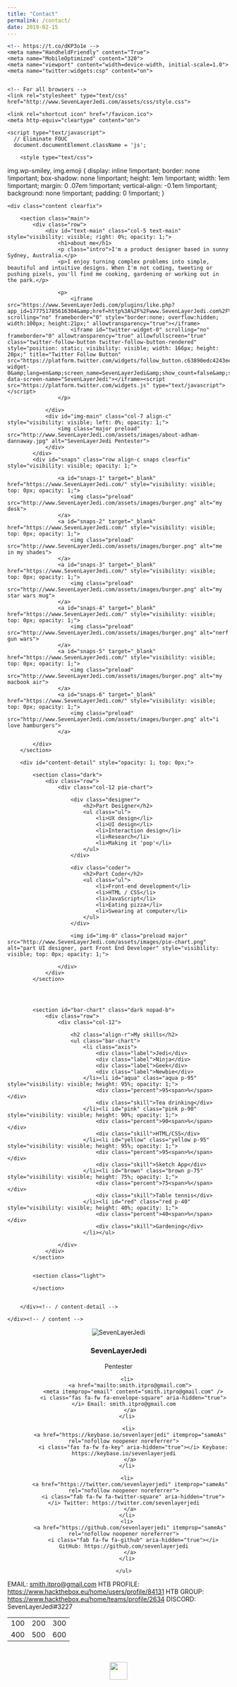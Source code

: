 ```yaml
---
title: "Contact"
permalink: /contact/
date: 2019-02-15
---
```


<html class="js" lang="en">
<head>
	<meta charset="utf-8">
	<title>About SevenLayerJedi | Pentester</title>
	<meta property="og:title" content="Pentester">
	<meta property="og:type" content="website">
	<meta property="og:url" content="https://sevenlayerjedi.com">
	<meta property="og:image" content="http://www.SevenLayerJedi.com/wp-content/themes/dannaway/images/portfolio/campaign-monitor-4/main.jpg">
	<meta property="og:image:width" content="590">
	<meta property="og:image:height" content="440">

	<!-- https://t.co/dKP3o1e -->
	<meta name="HandheldFriendly" content="True">
	<meta name="MobileOptimized" content="320">
	<meta name="viewport" content="width=device-width, initial-scale=1.0">
	<meta name="twitter:widgets:csp" content="on">


	<!-- For all browsers -->
	<link rel="stylesheet" type="text/css" href="http://www.SevenLayerJedi.com/assets/css/style.css">

  <script src="http://www.SevenLayerJedi.com/assets/js/modernizr-2.5.3-min.js"></script>
	<link rel="shortcut icon" href="/favicon.ico">
	<meta http-equiv="cleartype" content="on">

	<script type="text/javascript">
      // Eliminate FOUC
      document.documentElement.className = 'js';
  </script>

     
<!-- This site is optimized with the Yoast SEO plugin v13.2 - https://yoast.com/wordpress/plugins/seo/ -->
<meta name="description" content="I'm a Pentester">
<meta name="robots" content="max-snippet:-1, max-image-preview:large, max-video-preview:-1">
<link rel="canonical" href="http://www.sevenlayerjedi.com/about">
<meta property="og:locale" content="en_US">
<meta property="og:type" content="article">
<meta property="og:title" content="About SevenLayerJedi | Pentester">
<meta property="og:description" content="I'm a Pentester">
<meta property="og:url" content="http://SevenLayerJedi.com/about">
<meta property="og:site_name" content="SevenLayerJedi">
<meta name="twitter:card" content="summary_large_image">
<meta name="twitter:description" content="I'm a Pentester">
<meta name="twitter:title" content="About SevenLayerJedi | Pentester">
<meta name="twitter:site" content="@SevenLayerJedi">
<meta name="twitter:creator" content="@SevenLayerJedi">
<script type="application/ld+json" class="yoast-schema-graph yoast-schema-graph--main">{"@context":"https://schema.org","@graph":[{"@type":"WebSite","@id":"http://www.SevenLayerJedi.com/#","url":"http://www.SevenLayerJedi.com/","name":"SevenLayerJedi","inLanguage":"en-US","description":"UI/UX Designer &amp; Front End Developer","publisher":{"@id":"http://www.SevenLayerJedi.com/#/schema/person/"},"potentialAction":{"@type":"SearchAction","target":"http://www.SevenLayerJedi.com/?s={search_term_string}","query-input":"required name=search_term_string"}},{"@type":"WebPage","@id":"http://www.SevenLayerJedi.com/about#webpage","url":"http://www.SevenLayerJedi.com/about","name":"About SevenLayerJedi | UI/UX Designer &amp; Front End Developer","isPartOf":{"@id":"http://www.SevenLayerJedi.com/#website"},"inLanguage":"en-US","datePublished":"2012-09-26T07:31:29+00:00","dateModified":"2014-12-01T03:58:25+00:00","description":"I'm a UI/UX Designer and Front End Developer from Sydney, Australia."}]}</script>
<!-- / Yoast SEO plugin. -->

<link rel="dns-prefetch" href="//ajax.googleapis.com">
<link rel="dns-prefetch" href="//s.w.org">
<link rel="alternate" type="application/rss+xml" title="SevenLayerJedi » about Comments Feed" href="http://www.SevenLayerJedi.com/about/feed">

		<style type="text/css">
img.wp-smiley,
img.emoji {
	display: inline !important;
	border: none !important;
	box-shadow: none !important;
	height: 1em !important;
	width: 1em !important;
	margin: 0 .07em !important;
	vertical-align: -0.1em !important;
	background: none !important;
	padding: 0 !important;
}
</style>
	<link rel="stylesheet" id="wp-block-library-css" href="http://www.SevenLayerJedi.com/assets/css/style.min.css?ver=5.3.2" type="text/css" media="all">
<script type="text/javascript" src="https://ajax.googleapis.com/ajax/libs/jquery/1.6/jquery.min.js?ver=5.3.2"></script>
<link rel="https://api.w.org/" href="http://www.SevenLayerJedi.com/wp-json/">
<link rel="EditURI" type="application/rsd+xml" title="RSD" href="http://www.SevenLayerJedi.com/xmlrpc.php?rsd">
<link rel="wlwmanifest" type="application/wlwmanifest+xml" href="http://www.SevenLayerJedi.com/wp-includes/wlwmanifest.xml"> 
<meta name="generator" content="WordPress 5.3.2">
<link rel="shortlink" href="http://www.SevenLayerJedi.com/?p=2">
<link rel="alternate" type="application/json+oembed" href="http://www.SevenLayerJedi.com/wp-json/oembed/1.0/embed?url=http%3A%2F%2Fwww.SevenLayerJedi.com%2Fabout">
<link rel="alternate" type="text/xml+oembed" href="http://www.SevenLayerJedi.com/wp-json/oembed/1.0/embed?url=http%3A%2F%2Fwww.SevenLayerJedi.com%2Fabout&amp;format=xml">

<script charset="utf-8" src="https://platform.twitter.com/js/button.93a0c25c2d2f3081c705c98c2d9dec0e.js"></script><style type="text/css">.fb_hidden{position:absolute;top:-10000px;z-index:10001}.fb_reposition{overflow:hidden;position:relative}.fb_invisible{display:none}.fb_reset{background:none;border:0;border-spacing:0;color:#000;cursor:auto;direction:ltr;font-family:"lucida grande", tahoma, verdana, arial, sans-serif;font-size:11px;font-style:normal;font-variant:normal;font-weight:normal;letter-spacing:normal;line-height:1;margin:0;overflow:visible;padding:0;text-align:left;text-decoration:none;text-indent:0;text-shadow:none;text-transform:none;visibility:visible;white-space:normal;word-spacing:normal}.fb_reset>div{overflow:hidden}@keyframes fb_transform{from{opacity:0;transform:scale(.95)}to{opacity:1;transform:scale(1)}}.fb_animate{animation:fb_transform .3s forwards}
.fb_dialog{background:rgba(82, 82, 82, .7);position:absolute;top:-10000px;z-index:10001}.fb_dialog_advanced{border-radius:8px;padding:10px}.fb_dialog_content{background:#fff;color:#373737}.fb_dialog_close_icon{background:url(https://static.xx.fbcdn.net/rsrc.php/v3/yq/r/IE9JII6Z1Ys.png) no-repeat scroll 0 0 transparent;cursor:pointer;display:block;height:15px;position:absolute;right:18px;top:17px;width:15px}.fb_dialog_mobile .fb_dialog_close_icon{left:5px;right:auto;top:5px}.fb_dialog_padding{background-color:transparent;position:absolute;width:1px;z-index:-1}.fb_dialog_close_icon:hover{background:url(https://static.xx.fbcdn.net/rsrc.php/v3/yq/r/IE9JII6Z1Ys.png) no-repeat scroll 0 -15px transparent}.fb_dialog_close_icon:active{background:url(https://static.xx.fbcdn.net/rsrc.php/v3/yq/r/IE9JII6Z1Ys.png) no-repeat scroll 0 -30px transparent}.fb_dialog_iframe{line-height:0}.fb_dialog_content .dialog_title{background:#6d84b4;border:1px solid #365899;color:#fff;font-size:14px;font-weight:bold;margin:0}.fb_dialog_content .dialog_title>span{background:url(https://static.xx.fbcdn.net/rsrc.php/v3/yd/r/Cou7n-nqK52.gif) no-repeat 5px 50%;float:left;padding:5px 0 7px 26px}body.fb_hidden{height:100%;left:0;margin:0;overflow:visible;position:absolute;top:-10000px;transform:none;width:100%}.fb_dialog.fb_dialog_mobile.loading{background:url(https://static.xx.fbcdn.net/rsrc.php/v3/ya/r/3rhSv5V8j3o.gif) white no-repeat 50% 50%;min-height:100%;min-width:100%;overflow:hidden;position:absolute;top:0;z-index:10001}.fb_dialog.fb_dialog_mobile.loading.centered{background:none;height:auto;min-height:initial;min-width:initial;width:auto}.fb_dialog.fb_dialog_mobile.loading.centered #fb_dialog_loader_spinner{width:100%}.fb_dialog.fb_dialog_mobile.loading.centered .fb_dialog_content{background:none}.loading.centered #fb_dialog_loader_close{clear:both;color:#fff;display:block;font-size:18px;padding-top:20px}#fb-root #fb_dialog_ipad_overlay{background:rgba(0, 0, 0, .4);bottom:0;left:0;min-height:100%;position:absolute;right:0;top:0;width:100%;z-index:10000}#fb-root #fb_dialog_ipad_overlay.hidden{display:none}.fb_dialog.fb_dialog_mobile.loading iframe{visibility:hidden}.fb_dialog_mobile .fb_dialog_iframe{position:sticky;top:0}.fb_dialog_content .dialog_header{background:linear-gradient(from(#738aba), to(#2c4987));border-bottom:1px solid;border-color:#043b87;box-shadow:white 0 1px 1px -1px inset;color:#fff;font:bold 14px Helvetica, sans-serif;text-overflow:ellipsis;text-shadow:rgba(0, 30, 84, .296875) 0 -1px 0;vertical-align:middle;white-space:nowrap}.fb_dialog_content .dialog_header table{height:43px;width:100%}.fb_dialog_content .dialog_header td.header_left{font-size:12px;padding-left:5px;vertical-align:middle;width:60px}.fb_dialog_content .dialog_header td.header_right{font-size:12px;padding-right:5px;vertical-align:middle;width:60px}.fb_dialog_content .touchable_button{background:linear-gradient(from(#4267B2), to(#2a4887));background-clip:padding-box;border:1px solid #29487d;border-radius:3px;display:inline-block;line-height:18px;margin-top:3px;max-width:85px;padding:4px 12px;position:relative}.fb_dialog_content .dialog_header .touchable_button input{background:none;border:none;color:#fff;font:bold 12px Helvetica, sans-serif;margin:2px -12px;padding:2px 6px 3px 6px;text-shadow:rgba(0, 30, 84, .296875) 0 -1px 0}.fb_dialog_content .dialog_header .header_center{color:#fff;font-size:16px;font-weight:bold;line-height:18px;text-align:center;vertical-align:middle}.fb_dialog_content .dialog_content{background:url(https://static.xx.fbcdn.net/rsrc.php/v3/y9/r/jKEcVPZFk-2.gif) no-repeat 50% 50%;border:1px solid #4a4a4a;border-bottom:0;border-top:0;height:150px}.fb_dialog_content .dialog_footer{background:#f5f6f7;border:1px solid #4a4a4a;border-top-color:#ccc;height:40px}#fb_dialog_loader_close{float:left}.fb_dialog.fb_dialog_mobile .fb_dialog_close_button{text-shadow:rgba(0, 30, 84, .296875) 0 -1px 0}.fb_dialog.fb_dialog_mobile .fb_dialog_close_icon{visibility:hidden}#fb_dialog_loader_spinner{animation:rotateSpinner 1.2s linear infinite;background-color:transparent;background-image:url(https://static.xx.fbcdn.net/rsrc.php/v3/yD/r/t-wz8gw1xG1.png);background-position:50% 50%;background-repeat:no-repeat;height:24px;width:24px}@keyframes rotateSpinner{0%{transform:rotate(0deg)}100%{transform:rotate(360deg)}}
.fb_iframe_widget{display:inline-block;position:relative}.fb_iframe_widget span{display:inline-block;position:relative;text-align:justify}.fb_iframe_widget iframe{position:absolute}.fb_iframe_widget_fluid_desktop,.fb_iframe_widget_fluid_desktop span,.fb_iframe_widget_fluid_desktop iframe{max-width:100%}.fb_iframe_widget_fluid_desktop iframe{min-width:220px;position:relative}.fb_iframe_widget_lift{z-index:1}.fb_iframe_widget_fluid{display:inline}.fb_iframe_widget_fluid span{width:100%}</style></head>

<body class="clearfix">

<!-- Include SevenLayerJedi like button -->



	  

	<div class="content clearfix">

		<section class="main">
			<div class="row">
				<div id="text-main" class="col-5 text-main" style="visibility: visible; right: 0%; opacity: 1;">
					<h1>about me</h1>
					<p class="intro">I'm a product designer based in sunny Sydney, Australia.</p>
					<p>I enjoy turning complex problems into simple, beautiful and intuitive designs. When I'm not coding, tweeting or pushing pixels, you'll find me cooking, gardening or working out in the park.</p>
						
					<p>
						<iframe src="https://www.SevenLayerJedi.com/plugins/like.php?app_id=177751785616304&amp;href=http%3A%2F%2Fwww.SevenLayerJedi.com%2F%23%21%2FiLikeAdham&amp;send=false&amp;layout=button_count&amp;width=100&amp;show_faces=false&amp;action=like&amp;colorscheme=light&amp;font&amp;height=21" scrolling="no" frameborder="0" style="border:none; overflow:hidden; width:100px; height:21px;" allowtransparency="true"></iframe>
						<iframe id="twitter-widget-0" scrolling="no" frameborder="0" allowtransparency="true" allowfullscreen="true" class="twitter-follow-button twitter-follow-button-rendered" style="position: static; visibility: visible; width: 166px; height: 20px;" title="Twitter Follow Button" src="https://platform.twitter.com/widgets/follow_button.c63890edc4243ee77048d507b181eeec.en.html#dnt=false&amp;id=twitter-widget-0&amp;lang=en&amp;screen_name=SevenLayerJedi&amp;show_count=false&amp;show_screen_name=true&amp;size=m&amp;time=1588192826335" data-screen-name="SevenLayerJedi"></iframe><script src="https://platform.twitter.com/widgets.js" type="text/javascript"></script>
					</p>

				</div>
				<div id="img-main" class="col-7 align-c" style="visibility: visible; left: 0%; opacity: 1;">
					<img class="major preload" src="http://www.SevenLayerJedi.com/assets/images/about-adham-dannaway.jpg" alt="SevenLayerJedi Pentester">
				</div>
			</div>
			<div id="snaps" class="row align-c snaps clearfix" style="visibility: visible; opacity: 1;">

					<a id="snaps-1" target="_blank" href="https://www.SevenLayerJedi.com/" style="visibility: visible; top: 0px; opacity: 1;">
						<img class="preload" src="http://www.SevenLayerJedi.com/assets/images/burger.png" alt="my desk">
					</a>
					<a id="snaps-2" target="_blank" href="https://www.SevenLayerJedi.com/" style="visibility: visible; top: 0px; opacity: 1;">
						<img class="preload" src="http://www.SevenLayerJedi.com/assets/images/burger.png" alt="me in my shades">
					</a>
					<a id="snaps-3" target="_blank" href="https://www.SevenLayerJedi.com/" style="visibility: visible; top: 0px; opacity: 1;">
						<img class="preload" src="http://www.SevenLayerJedi.com/assets/images/burger.png" alt="my star wars mug">
					</a>
					<a id="snaps-4" target="_blank" href="https://www.SevenLayerJedi.com/" style="visibility: visible; top: 0px; opacity: 1;">
						<img class="preload" src="http://www.SevenLayerJedi.com/assets/images/burger.png" alt="nerf gun wars">
					</a>
					<a id="snaps-5" target="_blank" href="https://www.SevenLayerJedi.com/" style="visibility: visible; top: 0px; opacity: 1;">
						<img class="preload" src="http://www.SevenLayerJedi.com/assets/images/burger.png" alt="my macbook air">
					</a>
					<a id="snaps-6" target="_blank" href="https://www.SevenLayerJedi.com/" style="visibility: visible; top: 0px; opacity: 1;">
						<img class="preload" src="http://www.SevenLayerJedi.com/assets/images/burger.png" alt="i love hamburgers">
					</a>
	
			</div>
		</section>

		<div id="content-detail" style="opacity: 1; top: 0px;">

			<section class="dark">
				<div class="row">
					<div class="col-12 pie-chart">

						<div class="designer">
							<h2>Part Designer</h2>
							<ul class="ul">
								<li>UX design</li>
								<li>UI design</li>
								<li>Interaction design</li>
								<li>Research</li>
								<li>Making it 'pop'</li>
							</ul>
						</div>

						<div class="coder">
							<h2>Part Coder</h2>
							<ul class="ul">
								<li>Front-end development</li>
								<li>HTML / CSS</li>
								<li>JavaScript</li>
								<li>Eating pizza</li>
								<li>Swearing at computer</li>
							</ul>	
						</div>

						<img id="img-0" class="preload major" src="http://www.SevenLayerJedi.com/assets/images/pie-chart.png" alt="part UI designer, part Front End Developer" style="visibility: visible; top: 0px; opacity: 1;">
					
					</div>
				</div>
			</section>

			


			<section id="bar-chart" class="dark nopad-b">
				<div class="row">
					<div class="col-12">

						<h2 class="align-r">My skills</h2>
						<ul class="bar-chart">
							<li class="axis">
								<div class="label">Jedi</div>
								<div class="label">Ninja</div>
								<div class="label">Geek</div>
								<div class="label">Newbie</div>
							</li><li id="aqua" class="aqua p-95" style="visibility: visible; height: 95%; opacity: 1;">
								<div class="percent">95<span>%</span></div>
								<div class="skill">Tea drinking</div>
							</li><li id="pink" class="pink p-90" style="visibility: visible; height: 90%; opacity: 1;">
								<div class="percent">90<span>%</span></div>
								<div class="skill">HTML/CSS</div>
							</li><li id="yellow" class="yellow p-95" style="visibility: visible; height: 95%; opacity: 1;">
								<div class="percent">95<span>%</span></div>
								<div class="skill">Sketch App</div>
							</li><li id="brown" class="brown p-75" style="visibility: visible; height: 75%; opacity: 1;">
								<div class="percent">75<span>%</span></div>
								<div class="skill">Table tennis</div>
							</li><li id="red" class="red p-40" style="visibility: visible; height: 40%; opacity: 1;">
								<div class="percent">40<span>%</span></div>
								<div class="skill">Gardening</div>
							</li></ul>
					
					</div>
				</div>
			</section>


			<section class="light">
				
			</section>


		</div><!-- / content-detail -->

	</div><!-- / content -->




<script>window.jQuery || document.write('<script src="http://www.SevenLayerJedi.com/assets/js/jquery-1.7.2.min.js"><\/script>')</script> 
<script src="http://www.SevenLayerJedi.com/assets/js/clipboard.min.js"></script>
<script src="http://www.SevenLayerJedi.com/assets/js/script.js"></script>
<script type="text/javascript">
<!--

//If browser is IE8 or older we show IE specific page
if(ie < 9){
	ieMessage();
}

/*
* Call functions when dom is ready
*/
$(document).ready(function() {

	// Hide browser top bar in mobiles
	$('body').scrollTop(1);

	// Toggle Navigation for mobile devices
	$('.icon-nav').on('click', function(){
		$('header nav').slideToggle();
		$(this).toggleClass('active');
	});

	// Function to scroll to top
	$('a[href=#top]').click(function(){

        $('html, body').animate({scrollTop:0}, 1000, 'easeInOutQuad');
        return false;
    });

	// Function to fade in image sprites
  	$('.sprite').fadeSprite();

    //Function for thumbnail hover effect
    $('.thumbs li').hoverThumb();

	// Function to animate when leaving page
	$('.transition, #nav .page_item a, #nav-footer a, #thumbs a, #next a, #prev a, #logo, #face a').leavePage();	

	// Animate the header on first			
	$('#header').stop().animate({'opacity': '1', 'top':'0'}, 1000);


	// Copy email address to clipboard	
	var clipboard = new ClipboardJS('#email');

	clipboard.on('success', function(e) {
	    $('#email-tooltip').attr("tooltip", "Yay! My email address has been copied to your clipboard ✅");
	    $('#email-tooltip').addClass('success');

	    // Reset
	    $('#email-tooltip').mouseleave(function() {

		    setTimeout( function(){
				$('#email-tooltip').attr("tooltip", "Click to copy my email address to your clipboard 😀");
		    	$('#email-tooltip').removeClass('success');
			}, 300);
		});

	    e.clearSelection();
	});

	clipboard.on('error', function(e) {
	    $('#email-tooltip').attr("tooltip", "Sorry, there was a technical glitch. Please try again.");
	    $('#email-tooltip').toggleClass('fail');
	});


	// Preload the page with jPreLoader
	$('body').jpreLoader({

		showSplash: true

	}, function() {	

		//Show the page once images are loaded	
					animateMain();
			animateAbout();
	
			
	});

});
-->
</script>

</body>
</html>











<div id="feed-meeee">
  <p align="center">
    <a class="author__avatar">
      <img src="/assets/images/avatar.png" alt="SevenLayerJedi" itemprop="image" />
    </a>
  </p>
</div>



<div id="wtf">
  <p align="center">
      <h3 class="author__name" itemprop="name" style="text-align: center;">SevenLayerJedi</h3>
      <p class="author__bio" itemprop="description" style="text-align: center;">
        Pentester
      </p>
  </p>
</div>




<div id="feed-meeee">
  <p align="center">
  <ul class="author__urls social-icons" style="text-align: center;">

      <li>
        <a href="mailto:smith.itpro@gmail.com">
          <meta itemprop="email" content="smith.itpro@gmail.com" />
          <i class="fas fa-fw fa-envelope-square" aria-hidden="true"></i> Email: smith.itpro@gmail.com
        </a>
      </li>
      
       <li>
        <a href="https://keybase.io/sevenlayerjedi" itemprop="sameAs" rel="nofollow noopener noreferrer">
          <i class="fas fa-fw fa-key" aria-hidden="true"></i> Keybase: https://keybase.io/sevenlayerjedi
        </a>
      </li>

      <li>
        <a href="https://twitter.com/sevenlayerjedi" itemprop="sameAs" rel="nofollow noopener noreferrer">
          <i class="fab fa-fw fa-twitter-square" aria-hidden="true"></i> Twitter: https://twitter.com/sevenlayerjedi
        </a>
      </li>
      <li>
        <a href="https://github.com/sevenlayerjedi" itemprop="sameAs" rel="nofollow noopener noreferrer">
          <i class="fab fa-fw fa-github" aria-hidden="true"></i> GitHub: https://github.com/sevenlayerjedi
        </a>
      </li>
      
    </ul>
  </p>
</div>


EMAIL: smith.itpro@gmail.com
HTB PROFILE: https://www.hackthebox.eu/home/users/profile/84131
HTB GROUP: https://www.hackthebox.eu/home/teams/profile/2634
DISCORD: SevenLayerJedi#3227


<table style="margin-left: auto; margin-right: auto;">
<tbody>
<tr>
<td>100</td>
<td style="text-align: center;">200</td>
<td>300</td>
</tr>
<tr>
<td>400</td>
<td style="text-align: center;">500</td>
<td>600</td>
</tr>
</tbody>
</table>



<div id="feed-meeee">
  <br />
  <p align="center">
    <a style="display: inline-block;" href="https://paypal.me/kjs303">
      <img height="40" src="https://camo.githubusercontent.com/0e9e5cac101f7093336b4589c380ab5dcfdcbab0/68747470733a2f2f63646e2e6a7364656c6976722e6e65742f67682f74776f6c66736f6e2f70617970616c2d6769746875622d627574746f6e40312e302e302f646973742f627574746f6e2e737667" />
    </a>
  </p>
</div>

